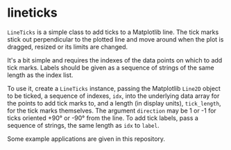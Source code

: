 # lineticks

`LineTicks` is a simple class to add ticks to a Matplotlib line. The tick marks stick out perpendicular to the plotted line and move around when the plot is dragged, resized or its limits are changed.

It's a bit simple and requires the indexes of the data points on which to add tick marks. Labels should be given as a sequence of strings of the same length as the index list.

To use it, create a `LineTicks` instance, passing the Matplotlib `Line2D` object to be ticked, a sequence of indexes, `idx`, into the underlying data array for the points to add tick marks to, and a length (in display units), `tick_length`, for the tick marks themselves. The argument `direction` may be 1 or -1 for ticks oriented +90° or -90° from the line. To add tick labels, pass a sequence of strings, the same length as `idx` to `label`.

Some example applications are given in this repository.


